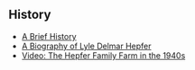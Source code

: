 ## History

* [A Brief History](briefHistory)
* [A Biography of Lyle Delmar Hepfer](biographyOfLyleDelmarHepfer)
* [Video: The Hepfer Family Farm in the 1940s](https://www.youtube.com/watch?v=OLtRg4uuq3c)
